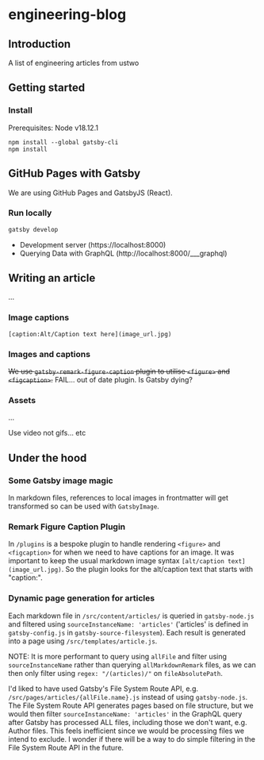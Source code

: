 # engineering-blog

## Introduction

A list of engineering articles from ustwo

## Getting started

### Install

Prerequisites: Node v18.12.1 

```
npm install --global gatsby-cli
npm install
```

## GitHub Pages with Gatsby

We are using GitHub Pages and GatsbyJS (React).

### Run locally

```bash
gatsby develop
```
- Development server (https://localhost:8000)
- Querying Data with GraphQL (http://localhost:8000/___graphql)

## Writing an article

...

### Image captions

`[caption:Alt/Caption text here](image_url.jpg)`


### Images and captions

~~We use `gatsby-remark-figure-caption` plugin to utilise `<figure>` and `<figcaption>`.~~ FAIL... out of date plugin. Is Gatsby dying?

### Assets

...

Use video not gifs... etc

## Under the hood

### Some Gatsby image magic

In markdown files, references to local images in frontmatter will get transformed so can be used with `GatsbyImage`.

### Remark Figure Caption Plugin

In `/plugins` is a bespoke plugin to handle rendering `<figure>` and `<figcaption>` for when we need to have captions for an image. It was important to keep the usual markdown image syntax `[alt/caption text](image_url.jpg)`. So the plugin looks for the alt/caption text that starts with "caption:".

### Dynamic page generation for articles

Each markdown file in `/src/content/articles/` is queried in `gatsby-node.js` and filtered using `sourceInstanceName: 'articles'` ('articles' is defined in `gatsby-config.js` in `gatsby-source-filesystem`). Each result is generated into a page using `/src/templates/article.js`. 

NOTE: It is more performant to query using `allFile` and filter using `sourceInstanceName` rather than querying `allMarkdownRemark` files, as we can then only filter using `regex: "/(articles)/"` on `fileAbsolutePath`. 

I'd liked to have used Gatsby's File System Route API, e.g. `/src/pages/articles/{allFile.name}.js` instead of using `gatsby-node.js`. The File System Route API generates pages based on file structure, but we would then filter `sourceInstanceName: 'articles'` in the GraphQL query after Gatsby has processed ALL files, including those we don't want, e.g. Author files. This feels inefficient since we would be processing files we intend to exclude. I wonder if there will be a way to do simple filtering in the File System Route API in the future.

